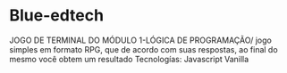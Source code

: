 # Blue-edtech
JOGO DE TERMINAL DO MÓDULO 1-LÓGICA DE PROGRAMAÇÃO/
jogo simples em formato RPG, que de acordo com suas respostas, ao final do mesmo você obtem um resultado
Tecnologías: Javascript Vanilla
